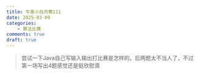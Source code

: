 ```yaml
---
title: 牛客小白月赛111
date: 2025-03-09
categories:
    - 算法比赛
comments: true
draft: true
---
```


>尝试一下Java自己写输入输出打比赛是怎样的。后两题太不当人了，不过第一场写出4题感觉还是挺欣慰滴

<!-- more -->




